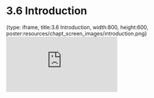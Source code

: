 # 3.6 Introduction
 
{type: iframe, title:3.6 Introduction, width:800, height:600, poster:resources/chapt_screen_images/introduction.png}
![](https://andrew-bortvin.github.io/slimNotes/no_toc/introduction.html)
 

 
